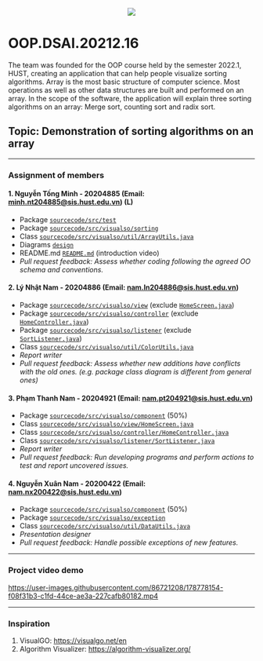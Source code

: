 <p align="center">
  <img src="https://user-images.githubusercontent.com/86721208/178708106-9275f3d2-2fd7-4ff5-95af-efa33093846c.gif" />
</p>

# OOP.DSAI.20212.16
The team was founded for the OOP course held by the semester 2022.1, HUST, creating an application that can help people visualize sorting algorithms. Array is the most basic structure of computer science. Most operations as well as other data structures are built and performed on an
array. In the scope of the software, the application will explain three sorting algorithms on an array: Merge sort, counting sort and radix sort.

## Topic: Demonstration of sorting algorithms on an array
---

### Assignment of members

#### 1. Nguyễn Tống Minh - 20204885 (Email: minh.nt204885@sis.hust.edu.vn) (L)
- Package [`sourcecode/src/test`](https://github.com/minhngt62/OOP.DSAI.20212.16/tree/main/sourcecode/src/test)
- Package [`sourcecode/src/visualso/sorting`](https://github.com/minhngt62/OOP.DSAI.20212.16/tree/main/sourcecode/src/visualso/sorting)
- Class [`sourcecode/src/visualso/util/ArrayUtils.java`](https://github.com/minhngt62/OOP.DSAI.20212.16/blob/main/sourcecode/src/visualso/util/ArrayUtils.java)
- Diagrams [`design`](https://github.com/minhngt62/OOP.DSAI.20212.16/tree/main/design)
- README.md [`README.md`](https://github.com/minhngt62/OOP.DSAI.20212.16/blob/main/README.md) (introduction video)
- *Pull request feedback: Assess whether coding following the agreed OO schema and conventions.*

#### 2. Lý Nhật Nam - 20204886 (Email: nam.ln204886@sis.hust.edu.vn)
- Package [`sourcecode/src/visualso/view`](https://github.com/minhngt62/OOP.DSAI.20212.16/tree/main/sourcecode/src/visualso/view) (exclude [`HomeScreen.java`](https://github.com/minhngt62/OOP.DSAI.20212.16/blob/main/sourcecode/src/visualso/view/HomeScreen.java))
- Package [`sourcecode/src/visualso/controller`](https://github.com/minhngt62/OOP.DSAI.20212.16/tree/main/sourcecode/src/visualso/controller) (exclude [`HomeController.java`](https://github.com/minhngt62/OOP.DSAI.20212.16/blob/main/sourcecode/src/visualso/controller/HomeController.java))
- Package [`sourcecode/src/visualso/listener`](https://github.com/minhngt62/OOP.DSAI.20212.16/tree/main/sourcecode/src/visualso/listener) (exclude [`SortListener.java`](https://github.com/minhngt62/OOP.DSAI.20212.16/blob/main/sourcecode/src/visualso/listener/SortListener.java))
- Class [`sourcecode/src/visualso/util/ColorUtils.java`](https://github.com/minhngt62/OOP.DSAI.20212.16/blob/main/sourcecode/src/visualso/util/ColorUtils.java)
- *Report writer*
- *Pull request feedback: Assess whether new additions have conflicts with the old ones. (e.g. package class diagram is different from general ones)*

#### 3. Phạm Thanh Nam - 20204921 (Email: nam.pt204921@sis.hust.edu.vn)
- Package [`sourcecode/src/visualso/component`](https://github.com/minhngt62/OOP.DSAI.20212.16/tree/main/sourcecode/src/visualso/component) (50%)
- Class [`sourcecode/src/visualso/view/HomeScreen.java`](https://github.com/minhngt62/OOP.DSAI.20212.16/blob/main/sourcecode/src/visualso/view/HomeScreen.java)
- Class [`sourcecode/src/visualso/controller/HomeController.java`](https://github.com/minhngt62/OOP.DSAI.20212.16/blob/main/sourcecode/src/visualso/controller/HomeController.java)
- Class [`sourcecode/src/visualso/listener/SortListener.java`](https://github.com/minhngt62/OOP.DSAI.20212.16/blob/main/sourcecode/src/visualso/listener/SortListener.java)
- *Report writer*
- *Pull request feedback: Run developing programs and perform actions to test and report uncovered issues.*

#### 4. Nguyễn Xuân Nam - 20200422 (Email: nam.nx200422@sis.hust.edu.vn)
- Package [`sourcecode/src/visualso/component`](https://github.com/minhngt62/OOP.DSAI.20212.16/tree/main/sourcecode/src/visualso/component) (50%)
- Package [`sourcecode/src/visualso/exception`](https://github.com/minhngt62/OOP.DSAI.20212.16/tree/main/sourcecode/src/visualso/exception)
- Class [`sourcecode/src/visualso/util/DataUtils.java`](https://github.com/minhngt62/OOP.DSAI.20212.16/blob/main/sourcecode/src/visualso/util/DataUtils.java)
- *Presentation designer*
- *Pull request feedback: Handle possible exceptions of new features.*

---

### Project video demo

https://user-images.githubusercontent.com/86721208/178778154-f08f31b3-c1fd-44ce-ae3a-227cafb80182.mp4

---
### Inspiration
1. VisualGO: https://visualgo.net/en
2. Algorithm Visualizer: https://algorithm-visualizer.org/



